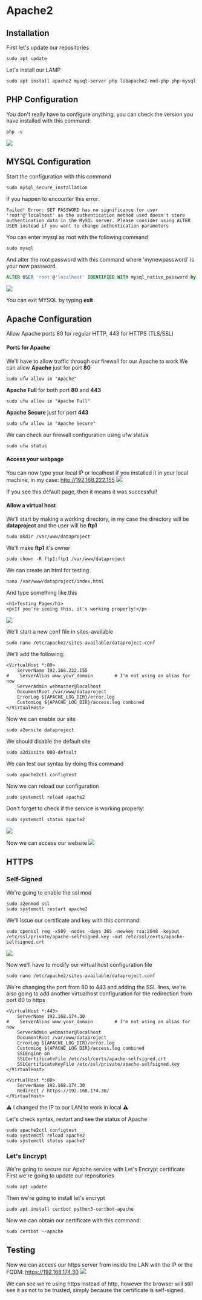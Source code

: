 # Apache2
## Installation
First let's update our repositories
```shell
sudo apt update
```

Let's install our LAMP
```shell
sudo apt install apache2 mysql-server php libapache2-mod-php php-mysql
```
## PHP Configuration
You don't really have to configure anything, you can check the version you have installed with this command:
```shell
php -v
```
![](https://hackmd.io/_uploads/Hyg4YDEPh.png)

## MYSQL Configuration
Start the configuration with this command
```shell
sudo mysql_secure_installation
```

If you happen to encounter this error:
```shell
Failed! Error: SET PASSWORD has no significance for user 'root'@'localhost' as the authentication method used doesn't store authentication data in the MySQL server. Please consider using ALTER USER instead if you want to change authentication parameters
```

You can enter mysql as root with the following command
```shell
sudo mysql
```

And alter the root password with this command where 'mynewpassword' is your new password.
```sql
ALTER USER 'root'@'localhost' IDENTIFIED WITH mysql_native_password by 'mynewpassword';
```
![](https://hackmd.io/_uploads/SJcqdDEPh.png)

You can exit MYSQL by typing **exit**

## Apache Configuration
Allow Apache ports 80 for regular HTTP, 443 for HTTPS (TLS/SSL)

#### Ports for Apache
We'll have to allow traffic through our firewall for our Apache to work
We can allow **Apache** just for port **80**
```shell
sudo ufw allow in "Apache"
```

**Apache Full** for both port **80** and **443**
```shell
sudo ufw allow in "Apache Full"
```

**Apache Secure** just for port **443**
```shell
sudo ufw allow in "Apache Secure"
```

We can check our firewall configuration using ufw status
```shell
sudo ufw status
```

#### Access your webpage
You can now type your local IP or localhost if you installed it in your local machine, in my case:
http://192.168.222.155
![](https://hackmd.io/_uploads/r10jvvVwn.png)

If you see this default page, then it means it was successful!

#### Allow a virtual host
We'll start by making a working directory, in my case the directory will be **dataproject** and the user will be **ftp1**
```shell
sudo mkdir /var/www/dataproject
```

We'll make **ftp1** it's owner
```shell
sudo chown -R ftp1:ftp1 /var/www/dataproject
```

We can create an html for testing
```shell
nano /var/www/dataproject/index.html
```

And type something like this
```shell
<h1>Testing Page</h1>
<p>If you're seeing this, it's working properly!</p>
```
![](https://hackmd.io/_uploads/SkEZAvVv3.png)

We'll start a new conf file in sites-available
```shell
sudo nano /etc/apache2/sites-available/dataproject.conf
```

We'll add the following:
```shell
<VirtualHost *:80>
    ServerName 192.168.222.155
#    ServerAlias www.your_domain        # I'm not using an alias for now
    ServerAdmin webmaster@localhost
    DocumentRoot /var/www/dataproject
    ErrorLog ${APACHE_LOG_DIR}/error.log
    CustomLog ${APACHE_LOG_DIR}/access.log combined
</VirtualHost>
```

Now we can enable our site
```shell
sudo a2ensite dataproject
```

We should disable the default site
```shell
sudo a2dissite 000-default
```

We can test our syntax by doing this command
```shell
sudo apache2ctl configtest
```

Now we can reload our configuration 
```shell
sudo systemctl reload apache2
```

Don't forget to check if the service is working properly:
```shell
sudo systemctl status apache2
```
![](https://hackmd.io/_uploads/BJzFCDNPh.png)

Now we can access our website
![](https://hackmd.io/_uploads/HkEhAwVPn.png)

## HTTPS
### Self-Signed
We're going to enable the ssl mod
```shell
sudo a2enmod ssl
sudo systemctl restart apache2
```
We'll issue our certificate and key with this command:
```shell
sudo openssl req -x509 -nodes -days 365 -newkey rsa:2048 -keyout /etc/ssl/private/apache-selfsigned.key -out /etc/ssl/certs/apache-selfsigned.crt
```
![](https://hackmd.io/_uploads/BJouwaHvn.png)

Now we'll have to modify our virtual host configuration file
```shell
sudo nano /etc/apache2/sites-available/dataproject.conf
```

We're changing the port from 80 to 443 and adding the SSL lines, we're also going to add another virtualhost configuration for the redirection from port 80 to https
```shell
<VirtualHost *:443>
    ServerName 192.168.174.30
#    ServerAlias www.your_domain        # I'm not using an alias for now
    ServerAdmin webmaster@localhost
    DocumentRoot /var/www/dataproject
    ErrorLog ${APACHE_LOG_DIR}/error.log
    CustomLog ${APACHE_LOG_DIR}/access.log combined
    SSLEngine on
    SSLCertificateFile /etc/ssl/certs/apache-selfsigned.crt
    SSLCertificateKeyFile /etc/ssl/private/apache-selfsigned.key
</VirtualHost>

<VirtualHost *:80>
    ServerName 192.168.174.30
    Redirect / https://192.168.174.30/
</VirtualHost>
```
:warning: I changed the IP to our LAN to work in local :warning: 

Let's check syntax, restart and see the status of Apache
```shell
sudo apache2ctl configtest
sudo systemctl reload apache2
sudo systemctl status apache2
```

### Let's Encrypt
We're going to secure our Apache service with Let's Encrypt certificate
First we're going to update our repositories
```shell
sudo apt update
```

Then we're going to install let's encrypt
```shell
sudo apt install certbot python3-certbot-apache
```

Now we can obtain our certificate with this command:
```shell
sudo certbot --apache
```

## Testing
Now we can access our https server from inside the LAN with the IP or the FQDM:
https://192.168.174.30
![](https://hackmd.io/_uploads/HJxd66rP2.png)

We can see we're using https instead of http, however the browser will still see it as not to be trusted, simply because the certificate is self-signed.
